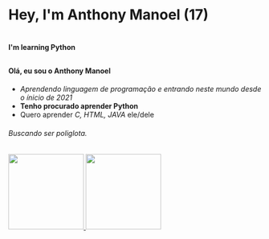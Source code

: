# Hey, I'm Anthony Manoel (17) <h1>
#### I'm learning Python <h2>
#### Olá, eu sou o Anthony Manoel <h4>
- _Aprendendo linguagem de programação e entrando neste mundo desde o ínicio de 2021_
- __Tenho procurado aprender Python__
- Quero aprender _C, HTML, JAVA_
ele/dele
###### Buscando ser poliglota. <h6>


<div>
  <a href="https://github.com/anthonymanoel">
  <img height="150em" src="https://github-readme-stats.vercel.app/api?username=anthonymanoel&show_icons=true&theme=dracula&include_all_commits=false&count_private=true"/>
  <img height="150em" src="https://github-readme-stats.vercel.app/api/top-langs/?username=anthonymanoel&layout=compact&langs_count=7&theme=dracula"/>
</div>

